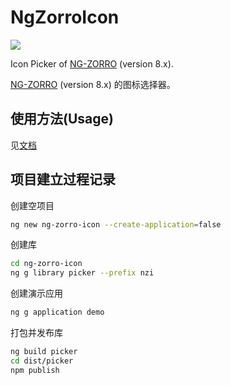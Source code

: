 # NgZorroIcon

[![](https://img.shields.io/npm/v/ng-zorro-icon.svg)](https://www.npmjs.com/package/ng-zorro-icon)

Icon Picker of [NG-ZORRO](https://github.com/NG-ZORRO/ng-zorro-antd) (version 8.x).

[NG-ZORRO](https://github.com/NG-ZORRO/ng-zorro-antd) (version 8.x) 的图标选择器。

## 使用方法(Usage)

见[文档](./projects/picker/README.md)

## 项目建立过程记录

创建空项目
```bash
ng new ng-zorro-icon --create-application=false
```

创建库
```bash
cd ng-zorro-icon
ng g library picker --prefix nzi
```

创建演示应用
```bash
ng g application demo
```

打包并发布库
```bash
ng build picker
cd dist/picker
npm publish
```
